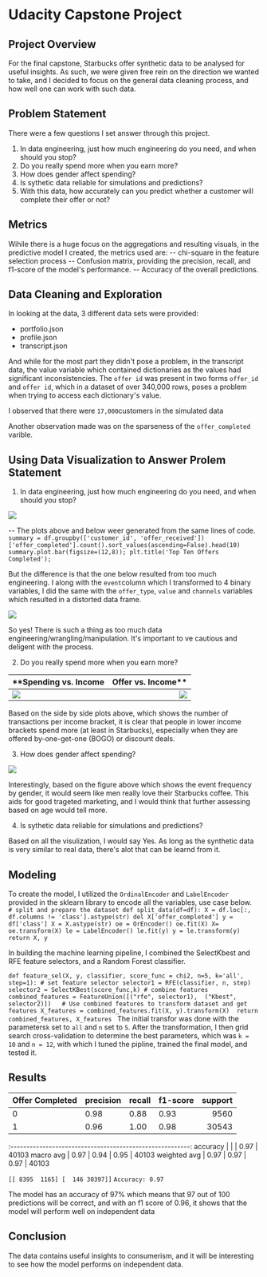 # Udacity Capstone Project

## Project Overview

For the final capstone, Starbucks offer synthetic data to be analysed for useful insights. As such, we were given free rein on the direction we wanted to take, and I decided to focus on the general data cleaning process, and how well one can work with such data.

## Problem Statement
There were a few questions I set answer through this project.
1. In data engineering, just how much engineering do you need, and when should you stop?
2. Do you really spend more when you earn more?
3. How does gender affect spending?
4. Is sythetic data reliable for simulations and predictions?
5. With this data, how accurately can you predict whether a customer will complete their offer or not?

## Metrics
Wihile there is a huge focus on the aggregations and resulting visuals, in the predictive model I created, the metrics used are:
-- chi-square in the feature selection process 
-- Confusion matrix, providing the precision, recall, and f1-score of the model's performance.
-- Accuracy of the overall predictions.

## Data Cleaning and Exploration
In looking at the data, 3 different data sets were provided:

* portfolio.json
* profile.json
* transcript.json 

And while for the most part they didn't pose a problem, in the transcript data, the value variable which contained dictionaries as the values had significant inconsistencies. The `offer id` was present in two forms `offer_id` and `offer id`, which in a dataset of over 340,000 rows, poses a problem when trying to access each dictionary's value.

I observed that there were `17,000`customers in the simulated data

Another observation made was on the sparseness of the `offer_completed` varible. 

## Using Data Visualization to Answer Prolem Statement

1. In data engineering, just how much engineering do you need, and when should you stop?

![](sum_offers_completed1.png)

-- The plots above and below weer generated from the same lines of code.
` summary = df.groupby(['customer_id',
                      'offer_received'])['offer_completed'].count().sort_values(ascending=False).head(10)
summary.plot.bar(figsize=(12,8));
plt.title('Top Ten Offers Completed');                      `

But the difference is that the one below resulted from too much engineering. I along with the `event`column which I transformed to 4 binary variables, I did the same with the `offer_type`, `value` and `channels` variables which resulted in a distorted data frame.

![](sum_offers_completed.png)

So yes! There is such a thing as too much data engineering/wrangling/manipulation. It's important to ve cautious and deligent with the process.

2. Do you really spend more when you earn more?

**Spending vs. Income | Offer vs. Income**
:-----------------|-----------------------:
![](income.png) | ![](offer_com.png)            

Based on the side by side plots above, which shows the number of transactions per income bracket, it is clear that people in lower income brackets spend more (at least in Starbucks), especially when they are offered by-one-get-one (BOGO) or discount deals.

3. How does gender affect spending?

![](event.png)

Interestingly, based on the figure above which shows the event frequency by gender, it would seem like men really love their Starbucks coffee. This aids for good trageted marketing, and I would think that further assessing based on age would tell more.

4. Is sythetic data reliable for simulations and predictions?

Based on all the visulization, I would say Yes. As long as the synthetic data is very similar to real data, there's alot that can be learnd from it. 

## Modeling
To create the model, I utilized the `OrdinalEncoder` and `LabelEncoder` provided in the sklearn library to encode all the variables, use case below.
                          ` # split and prepare the dataset
                            def split_data(df=df):
                                X = df.loc[:, df.columns != 'class'].astype(str)
                                del X['offer_completed']
                                y = df['class']
                                X = X.astype(str)
                                oe = OrEncoder()
                                oe.fit(X)
                                X= oe.transform(X)
                                le = LabelEncoder()
                                le.fit(y)
                                y = le.transform(y)
                                return X, y`

In building the machine learning pipeline, I combined the SelectKbest and RFE feature selectors, and a Random Forest classifier. 

`def feature_sel(X, y, classifier, score_func = chi2, n=5, k='all', step=1):
    # set feature selector
    selector1 = RFE(classifier, n, step)
    selector2 = SelectKBest(score_func,k)
    # combine features
    combined_features = FeatureUnion([("rfe", selector1), 
                                      ("Kbest", selector2)])  
    # Use combined features to transform dataset and get features
    X_features = combined_features.fit(X, y).transform(X) 
    return combined_features, X_features
`
The initial transfor was done with the parameters`k` set to `all` and `n` set to `5`. After the transformation, I then grid search cross-validation to determine the best parameters, which was `k = 10` and `n = 12`, with which I tuned the pipline, trained the final model, and tested it. 

## Results

 Offer Completed | precision |  recall  | f1-score |  support
:------------|---------|----------|----------|----------:
           0 |   0.98  |   0.88   |   0.93   |  9560
           1 |   0.96  |   1.00   |   0.98   |  30543
:--------------------------------------------------------:
    accuracy |         |          |   0.97   |  40103
   macro avg |   0.97  |   0.94   |   0.95   |  40103
weighted avg |   0.97  |   0.97   |   0.97  |   40103

`[[ 8395  1165]
 [  146 30397]]`
`Accuracy: 0.97`

The model has an accuracy of 97% which means that 97 out of 100 predictions will be correct, and with an f1 score of 0.96, it shows that the model will perform well on independent data

## Conclusion
The data contains useful insights to consumerism, and it will be interesting to see how the model performs on independent data.
